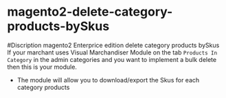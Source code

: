 # magento2-delete-category-products-bySkus

#Discription 
magento2 Enterprice edition delete category products bySkus
If your marchant uses Visual Marchandiser Module on the tab `Products In Category` in the admin categories and you want to implement a bulk delete then this is your module.

* The module will allow you to download/export the Skus for each category products 

